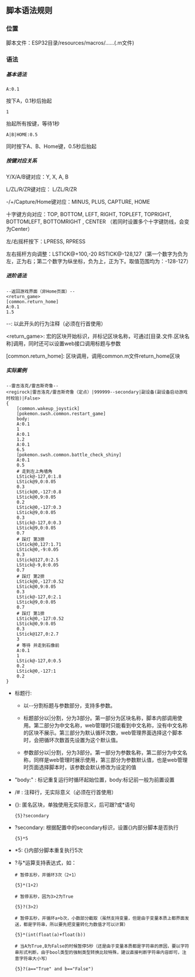 ## 脚本语法规则

### 位置

脚本文件：ESP32目录/resources/macros/......(.m文件)

### 语法

##### 基本语法

```
A:0.1
```

按下A，0.1秒后抬起

```
1
```

抬起所有按键，等待1秒

```
A|B|HOME:0.5
```

同时按下A、B、Home键，0.5秒后抬起

##### 按键对应关系

Y/X/A/B键对应：Y, X, A, B

L/ZL/R/ZR键对应： L/ZL/R/ZR

-/+/Capture/Home键对应：MINUS, PLUS, CAPTURE, HOME

十字键方向对应：TOP, BOTTOM, LEFT, RIGHT, TOPLEFT, TOPRIGHT, BOTTOMLEFT, BOTTOMRIGHT , CENTER （若同时设置多个十字键防线，会变为Center）

左/右摇杆按下：LPRESS, RPRESS

左右摇杆方向调整：LSTICK@+100,-20   RSTICK@-128,127（第一个数字为负为左，正为右；第二个数字为纵坐标，负为上，正为下。取值范围均为：-128-127）

##### 进阶语法

```
--返回游戏界面（非Home页面）--
<return_game>
[common.return_home]
A:0.1
1.5
```

--: 以此开头的行为注释（必须在行首使用）

\<return_game\>: 宏的区块开始标识，并标记区块名称，可通过[目录.文件.区块名称]调用，同时还可以设置web接口调用标题与参数

\[common.return_home\]: 区块调用，调用common.m文件return_home区块

##### 实际案例

```
--雷吉洛克/雷吉斯奇鲁--
<regirock|雷吉洛克/雷吉斯奇鲁（定点）|999999--secondary|副设备(副设备启动游戏时校验)|False>
{
    [common.wakeup_joystick]
    [pokemon.swsh.common.restart_game]
    body:
    A:0.1
    1
    A:0.1
    1.2
    A:0.1
    6.5
    [pokemon.swsh.common.battle_check_shiny]
    A:0.1
    0.5
    # 走到左上角墙角
    LStick@-127,0:1.8
    LStick@9,0:0.05
    0.3
    LStick@0,-127:0.8
    LStick@0,9:0.05
    0.2
    LStick@0,-127:0.3
    LStick@9,0:0.05
    0.3
    LStick@-127,0:0.3
    LStick@9,0:0.05
    0.7
    # 踩灯 第3排
    LStick@0,127:1.71
    LStick@0,-9:0.05
    0.3
    LStick@127,0:2.5
    LStick@-9,0:0.05
    0.7
    # 踩灯 第2排
    LStick@0,-127:0.52
    LStick@0,9:0.05
    0.3
    LStick@-127,0:2.1
    LStick@9,0:0.05
    0.7
    # 踩灯 第1排
    LStick@0,-127:0.52
    LStick@0,9:0.05
    0.3
    LStick@127,0:2.7
    3
    # 等待 并走到石像前
    A:0.1
    1
    LStick@-127,0:0.5
    0.2
    LStick@0,-127:1
    0.2
}
```

- 标题行:

  - 以--分割标题与参数部分，支持多参数。

  - 标题部分以|分割，分为3部分。第一部分为区块名称，脚本内部调用使用。第二部分为中文名称，web管理时只能看到中文名称，没有中文名称的区块不展示。第三部分为默认循环次数，web管理界面选择这个脚本时，会把循环次数首先设置为这个默认值。

  - 参数部分以|分割，分为3部分。第一部分为参数名称，第二部分为中文名称，同样是web管理时展示使用，第三部分为参数默认值，也是web管理时页面选择脚本时，该参数会默认修改为设定的值

- "body:" : 标记重复运行时循环起始位置，body:标记前一般为前置设置

- /# : 注释行，无实际意义（必须在行首使用）

- {}: 匿名区块，单独使用无实际意义，后可跟?或*语句

  ```
  {5}?secondary
  ```

- ?secondary: 根据配置中的secondary标识，设置{}内部分脚本是否执行

  ```
  {5}*5
  ```

- \*5: {}内部分脚本重复执行5次

- ?与\*运算支持表达式，如：

  ```
  # 暂停五秒，并循环3次（2+1）
  
  {5}*(1+2)
  ```
  
  ```
  # 暂停五秒，因为3>2为True
  
  {5}?(3>2)
  ```
  
  ```
  # 暂停五秒，并循环a+b次，小数部分截取（虽然支持变量，但是由于变量本质上都界面发送，都是字符串，所以要先把变量转化为数值才可以计算）
  
  {5}*(int(float(a)+float(b))
  ```
  
  ```
  # 当A为True,B为False的时候暂停5秒（还是由于变量本质都是字符串的原因，要以字符串形式判断，由于bool类型的强制类型转换比较特殊，建议直接判断字符串内容即可，注意字符串大小写）
  
  {5}?(a=="True" and b=="False")
  ```
